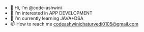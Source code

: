 - 👋 Hi, I’m @code-ashwini
- 👀 I’m interested in APP DEVELOPMENT
- 🌱 I’m currently learning JAVA+DSA
- 📫 How to reach me codeashwinichaturvedi0105@gmail.com

<!---
code-ashwini/code-ashwini is a ✨ special ✨ repository because its `README.md` (this file) appears on your GitHub profile.
You can click the Preview link to take a look at your changes.
--->
